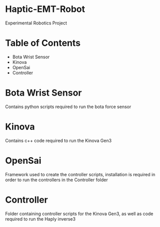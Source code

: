 # Haptic-EMT-Robot
Experimental Robotics Project

# Table of Contents
* Bota Wrist Sensor
* Kinova
* OpenSai
* Controller

# Bota Wrist Sensor
Contains python scripts required to run the bota force sensor

# Kinova 
Contains c++ code required to run the Kinova Gen3

# OpenSai
Framework used to create the controller scripts, installation is required in order to run the controllers in the Controller folder

# Controller
Folder containing controller scripts for the Kinova Gen3, as well as code required to run the Haply inverse3
